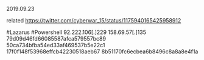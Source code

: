 2019.09.23

related
https://twitter.com/cyberwar_15/status/1175940165425958912

#Lazarus #Powershell
92.222.106[.]229
158.69.57[.]135
79d09d46fd66085587afca579557bc89
50ca734bfba54ed33af469537b5e22c1
17f0f148f53968effcb42230518aeb67
8b51170fc6ecbea6b8496c8a8a8e4f1a
